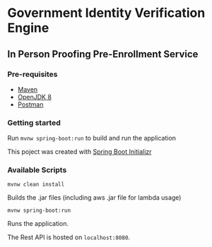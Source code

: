 # Government Identity Verification Engine

## In Person Proofing Pre-Enrollment Service

### Pre-requisites
- [Maven](https://maven.apache.org/) 
- [OpenJDK 8](https://developers.redhat.com/products/openjdk/download)
- [Postman](https://www.postman.com/downloads/)

### Getting started
Run `mvnw spring-boot:run` to build and run the application

This poject was created with [Spring Boot Initializr](https://start.spring.io/)

### Available Scripts

`mvnw clean install`

Builds the .jar files (including aws .jar file for lambda usage)

`mvnw spring-boot:run`

Runs the application.

The Rest API is hosted on `localhost:8080`.


